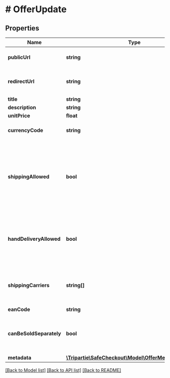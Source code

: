 # # OfferUpdate

## Properties

Name | Type | Description | Notes
------------ | ------------- | ------------- | -------------
**publicUrl** | **string** | The public URL for your Ad/Offer on your marketplace. | [optional]
**redirectUrl** | **string** | Fill-in that field IF you intend to redirect your customer instead of using a WebView. | [optional]
**title** | **string** |  | [optional]
**description** | **string** |  | [optional]
**unitPrice** | **float** |  | [optional]
**currencyCode** | **string** |  | [optional] [default to 'EUR']
**shippingAllowed** | **bool** | That toggle allows the seller to propose shipping for its item. If set in conjunction of shippingCarrier, the label will be automatically generated. Also, it will restrict the carrier to the limited subset defined. | [optional]
**handDeliveryAllowed** | **bool** | Enable both parties to finalize the transaction in person rather than using delivery. A QR Code must be scanned by the seller once the buyer claims the product. | [optional] [default to true]
**shippingCarriers** | **string[]** | If you wish to enable automated shipping label generation through a specific provider, specify it there. | [optional]
**eanCode** | **string** |  | [optional]
**canBeSoldSeparately** | **bool** | Set this flag to false to forbid a potential buyer to acquire less than \&quot;itemCount\&quot; item(s) | [optional] [default to true]
**metadata** | [**\Tripartie\SafeCheckout\Model\OfferMetadataUpdate[]**](OfferMetadataUpdate.md) |  | [optional]

[[Back to Model list]](../../README.md#models) [[Back to API list]](../../README.md#endpoints) [[Back to README]](../../README.md)
